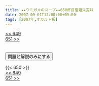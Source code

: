 ```yaml
---
title: ★★ウミガメのスープ★★650杯目宿題未完味
date: 2007-09-01T12:00:00+09:00
tags: [2007年,オカルト板]
---
```

<div class="th_left"><a href="../649"><< 649</a></div>
<div class="th_right"><a href="../651">651 >></a></div>
<br><br>
<script src="../../js/cupsoup.js"></script>
<form>
<input type="button" value="問題と解説のみにする" onClick="toggleCupsoup()">
</form>
{{< 650 >}}
<div class="th_left"><a href="../649"><< 649</a></div>
<div class="th_right"><a href="../651">651 >></a></div>